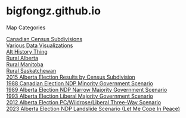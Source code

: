 # bigfongz.github.io


Map Categories

<a href="/subdivisions.html">Canadian Census Subdivisions</a>
<br>
<a href="/data.html">Various Data Visualizations</a>
<br>
<a href="/Macleod/index.html">Alt History Thing</a>
<br>
<a href="/Rural Alberta/index.html">Rural Alberta</a>
<br>
<a href="/Rural Manitoba/index.html">Rural Manitoba</a>
<br>
<a href="/Rural Saskatchewan/index.html">Rural Saskatchewan</a>
<br>
<a href="/2015 AB CSDs/index.html">2015 Alberta Election Results by Census Subdivision</a>
<br>
<a href="/1988 NDP Minority/index.html">1988 Canadian Election NDP Minority Government Scenario</a>
<br>
<a href="/1989 AB Narrow NDP Majority/index.html">1989 Alberta Election NDP Narrow Majority Government Scenario</a>
<br>
<a href="/1993 AB Liberal Majority/index.html">1993 Alberta Election Liberal Majority Government Scenario</a>
<br>
<a href="/2012 AB PC-WP-LIB Tie/index.html">2012 Alberta Election PC/Wildrose/Liberal Three-Way Scenario</a>
<br>
<a href="/2023 Alberta NDP Landslide/index.html">2023 Alberta Election NDP Landslide Scenario (Let Me Cope In Peace)</a>
